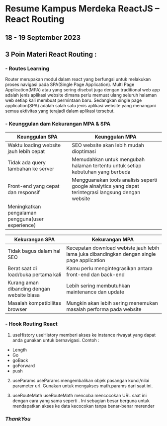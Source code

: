 # Resume Kampus Merdeka ReactJS – React Routing
## 18 - 19 September 2023

## 3 Poin Materi React Routing :
### - Routes Learning

Router merupakan modul dalam react yang berfungsi untuk melakukan proses navigasi pada SPA(Single Page Application). Multi Page Application(MPA) atau yang sering disebut juga dengan traditional web app adalah jenis aplikasi website dimana perlu memuat  ulang seluruh halaman web setiap kali membuat permintaan baru. Sedangkan single page application(SPA) adalah salah satu jenis aplikasi website yang menangani semua aktivitas yang terajadi dalam aplikasi tersebut.

### - Keunggulan dam Kekurangan MPA & SPA

| Keunggulan SPA | Keunggulan MPA |
| ------------------------ | ------------------------ |
| Waktu loading website jauh lebih cepat | SEO website akan lebih mudah dioptimasi |
| Tidak ada query tambahan ke server | Memudahkan untuk mengubah halaman tertentu untuk setiap kebutuhan yang berbeda |
| Front-end yang cepat dan responsif | Mengguanakan tools analisis seperti google alnalytics yang dapat terintegrasi langsung dengan website |
| Meningkatkan pengalaman pengguna(user experience)  |  |

| Kekurangan SPA | Kekurangan MPA |
| ------------------------ | ------------------------ |
| Tidak bagus dalam hal SEO | Kecepatan download webiste jauh lebih lama juka dibandingkan dengan single page application |
| Berat saat di load/buka pertama kali | Kamu perlu mengintegrasikan antara front-end dan back-end |
| Kurang aman dibanding dengan website biasa | Lebih sering membutuhkan maintenance dan update |
| Masalah kompatibilitas browser  | Mungkin akan lebih sering menemukan masalah performa pada website |

### - Hook Routing React

1. useHistory
useHistory memberi akses ke instance  riwayat yang dapat anda gunakan untuk bernavigasi. Contoh : 
-	Length
-	Go
-	goBack
-	goForward
-	push

2. useParams
useParams mengembalikan objek pasangan kunci/nilai parameter url. Gunakan untuk mengakses math.params dari <route> saat ini.

3. useRouteMath
useRouteMath mencoba mencocokan URL saat ini dengan cara yang sama seperti <Route>. Ini sebagian besar berguna untuk mendapatkan akses ke data kecocokan tanpa benar-benar merender <Route>

### _ThankYou_